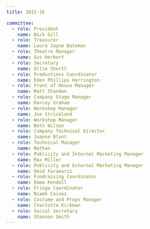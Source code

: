 ```yaml
---
title: 2015-16

committee:
  - role: President
    name: Nick Gill
  - role: Treasurer
    name: Laura Jayne Bateman
  - role: Theatre Manager
    name: Gus Herbert
  - role: Secretary
    name: Ollie Shortt
  - role: Productions Coordinator
    name: Eden Phillips Harrington
  - role: Front of House Manager
    name: Matt Standen
  - role: Company Stage Manager
    name: Darcey Graham
  - role: Workshop Manager
    name: Joe Strickland
  - role: Workshop Manager
    name: Beth Wilson
  - role: Company Technical Director
    name: Joanne Blunt
  - role: Technical Manager
    name: Nathan
  - role: Publicity and Internal Marketing Manager
    name: Max Miller
  - role: Publicity and External Marketing Manager
    name: Omid Faramarzi
  - role: Fundraising Coordinator
    name: Emma Kendall
  - role: Fringe Coordinator
    name: Niamh Caines
  - role: Costume and Props Manager
    name: Charlotte Kirkman
  - role: Social Secretary
    name: Shannon Smith
---
```

